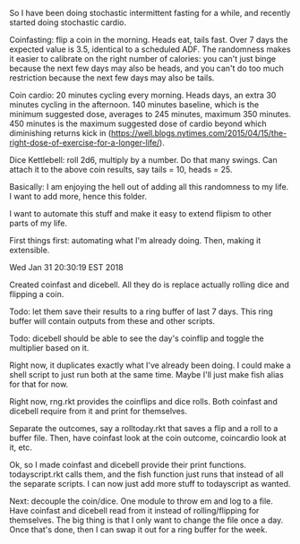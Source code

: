 So I have been doing stochastic intermittent fasting for a while, and recently
started doing stochastic cardio.

Coinfasting: flip a coin in the morning. Heads eat, tails fast. Over 7 days the
expected value is 3.5, identical to a scheduled ADF. The randomness makes it
easier to calibrate on the right number of calories: you can't just binge
because the next few days may also be heads, and you can't do too much
restriction because the next few days may also be tails.

Coin cardio: 20 minutes cycling every morning. Heads days, an extra 30 minutes
cycling in the afternoon. 140 minutes baseline, which is the minimum suggested
dose, averages to 245 minutes, maximum 350 minutes. 450 minutes is the maximum
suggested dose of cardio beyond which diminishing returns kick in
(https://well.blogs.nytimes.com/2015/04/15/the-right-dose-of-exercise-for-a-longer-life/).

Dice Kettlebell: roll 2d6, multiply by a number. Do that many swings. Can attach
it to the above coin results, say tails = 10, heads = 25.

Basically: I am enjoying the hell out of adding all this randomness to my life.
I want to add more, hence this folder.

I want to automate this stuff and make it easy to extend flipism to other parts
of my life.

First things first: automating what I'm already doing. Then, making it
extensible.

Wed Jan 31 20:30:19 EST 2018

Created coinfast and dicebell. All they do is replace actually rolling dice and
flipping a coin.

Todo: let them save their results to a ring buffer of last 7 days. This ring
buffer will contain outputs from these and other scripts.

Todo: dicebell should be able to see the day's coinflip and toggle the
multiplier based on it.

Right now, it duplicates exactly what I've already been doing. I could make a
shell script to just run both at the same time. Maybe I'll just make fish alias
for that for now.

Right now, rng.rkt provides the coinflips and dice rolls. Both coinfast and
dicebell require from it and print for themselves.

Separate the outcomes, say a rolltoday.rkt that saves a flip and a roll to a
buffer file. Then, have coinfast look at the coin outcome, coincardio look at
it, etc.

Ok, so I made coinfast and dicebell provide their print functions.
todayscript.rkt calls them, and the fish function just runs that instead of all
the separate scripts. I can now just add more stuff to todayscript as wanted.

Next: decouple the coin/dice. One module to throw em and log to a file. Have
coinfast and dicebell read from it instead of rolling/flipping for themselves.
The big thing is that I only want to change the file once a day. Once that's
done, then I can swap it out for a ring buffer for the week.
